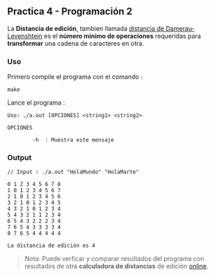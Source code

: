 ## Practica 4 - Programación 2

La **Distancia de edición**, tambien llamada [distancia de Damerau-Levenshtein](https://es.wikipedia.org/wiki/Distancia_de_Damerau-Levenshtein) es el **número mínimo de operaciones** requeridas para **transformar** una cadena de caracteres en otra.


### Uso

Primero compile el programa con el comando :

```
make
```

Lance el programa :

```
Uso: ./a.out [OPCIONES] <string1> <string2>

OPCIONES

        -h  : Muestra este mensaje
```

### Output

```
// Input : ./a.out "HolaMundo" "HolaMarte"

0 1 2 3 4 5 6 7 8
1 0 1 2 3 4 5 6 7
2 1 0 1 2 3 4 5 6
3 2 1 0 1 2 3 4 5
4 3 2 1 0 1 2 3 4
5 4 3 2 1 1 2 3 4
6 5 4 3 2 2 2 3 4
7 6 5 4 3 3 3 3 4
8 7 6 5 4 4 4 4 4

La distancia de edición es 4
```

> Nota: Puede verficar y comparar resultados del programa con resultados de otra **calculadora de distancias** de edición [ online](https://es.planetcalc.com/1721/).
